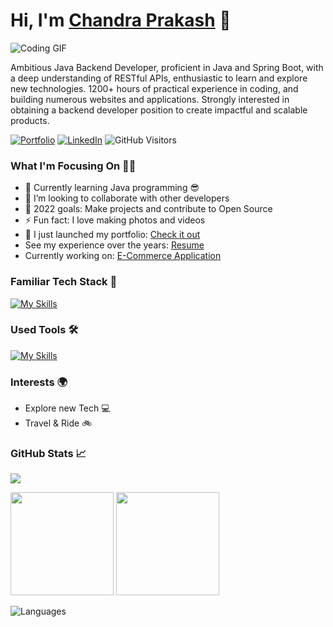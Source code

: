 # Hi, I'm [Chandra Prakash](https://chandudhakad.github.io/) 👋
![Coding GIF](https://github.com/sanajitjana/sanajitjana/blob/master/coding.gif?raw=true)

Ambitious Java Backend Developer, proficient in Java and Spring Boot, with a deep understanding of RESTful APIs, enthusiastic to learn and explore new technologies. 1200+ hours of practical experience in coding, and building numerous websites and applications. Strongly interested in obtaining a backend developer position to create impactful and scalable products.

[![Portfolio](https://img.shields.io/badge/Website-3b5998?style=flat-square&logo=google-chrome&logoColor=white)](https://chandudhakad.github.io)
[![LinkedIn](https://img.shields.io/badge/-LinkedIn-0e76a8?style=flat-square&logo=Linkedin&logoColor=white)](https://www.linkedin.com/in/Chandu-Dhakad/)
![GitHub Visitors](https://visitor-badge.laobi.icu/badge?page_id=ChanduDhakad.visitor-badge.issue.1&title=Github%20Visitors)

### What I'm Focusing On 👨‍💻
- 🌱 Currently learning Java programming 😎
- 👯 I’m looking to collaborate with other developers
- 🥅 2022 goals: Make projects and contribute to Open Source
- ⚡ Fun fact: I love making photos and videos
- 🔭 I just launched my portfolio: [Check it out](https://chandudhakad.github.io)
- See my experience over the years: [Resume](https://drive.google.com/drive/u/0/folders/1ZGtTyYCFbl4lIrFFrkHBiJBVPrhfMY3d)
- Currently working on: [E-Commerce Application](https://github.com/ChanduDhakad/E-commerece)

### Familiar Tech Stack 🚀
[![My Skills](https://skillicons.dev/icons?i=java,spring,hibernate,php,mysql,js,html,css)]()

### Used Tools 🛠️
[![My Skills](https://skillicons.dev/icons?i=git,github,netlify,heroku,vscode,sts,eclips)]()

### Interests 🌍
- Explore new Tech 💻
- Travel & Ride 🚲

### GitHub Stats 📈
<p>
  <img src="https://activity-graph.herokuapp.com/graph?username=ChanduDhakad&show_icons=true&count_private=true&include_all_commits=true&theme=minimal&hide_border=true&radius=4" />
</p>

<p>
  <img height="165em" src="https://github-readme-streak-stats.herokuapp.com/?user=ChanduDhakad&show_icons=true&hide_border=true&&count_private=true&include_all_commits=true"/>  
  <img height="165em" src="https://github-readme-stats.vercel.app/api?username=ChanduDhakad&show_icons=true&hide_border=true&&count_private=true&include_all_commits=true" />
</p>

<p><img align="left" src="https://github-readme-stats.vercel.app/api/top-langs?username=ChanduDhakad&show_icons=true&locale=en&layout=compact" alt="Languages" /></p>
